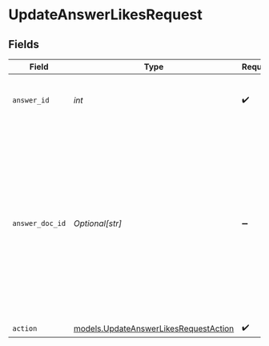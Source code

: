 # UpdateAnswerLikesRequest


## Fields

| Field                                                                                                                                                                      | Type                                                                                                                                                                       | Required                                                                                                                                                                   | Description                                                                                                                                                                | Example                                                                                                                                                                    |
| -------------------------------------------------------------------------------------------------------------------------------------------------------------------------- | -------------------------------------------------------------------------------------------------------------------------------------------------------------------------- | -------------------------------------------------------------------------------------------------------------------------------------------------------------------------- | -------------------------------------------------------------------------------------------------------------------------------------------------------------------------- | -------------------------------------------------------------------------------------------------------------------------------------------------------------------------- |
| `answer_id`                                                                                                                                                                | *int*                                                                                                                                                                      | :heavy_check_mark:                                                                                                                                                         | The opaque id of the answer to like.                                                                                                                                       | 3                                                                                                                                                                          |
| `answer_doc_id`                                                                                                                                                            | *Optional[str]*                                                                                                                                                            | :heavy_minus_sign:                                                                                                                                                         | Glean Document ID of the Answer. The Glean Document ID is supported for cases where the Answer ID is unavailable. If both are available, using the Answer ID is preferred. | ANSWERS_answer_3                                                                                                                                                           |
| `action`                                                                                                                                                                   | [models.UpdateAnswerLikesRequestAction](../models/updateanswerlikesrequestaction.md)                                                                                       | :heavy_check_mark:                                                                                                                                                         | N/A                                                                                                                                                                        |                                                                                                                                                                            |